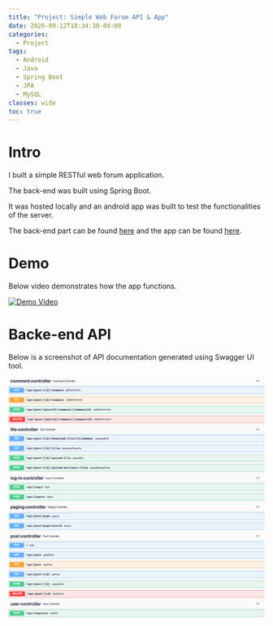 ```yaml
---
title: "Project: Simple Web Forum API & App"
date: 2020-09-12T18:34:30-04:00
categories:
  - Project
tags:
  - Android
  - Java
  - Spring Boot
  - JPA
  - MySQL
classes: wide
toc: true
---
```


# Intro

I built a simple RESTful web forum application. 

The back-end was built using Spring Boot. 

It was hosted locally and an android app was built to test the functionalities of the server. 

The back-end part can be found [here](link) and the app can be found [here](https://github.com/dankunlee/Web-Forum-Android-App).

# Demo

Below video demonstrates how the app functions. 

[![Demo Video](https://img.youtube.com/vi/jEJVNujh-NA/0.jpg)](https://youtu.be/jEJVNujh-NA)
  
# Backe-end API

Below is a screenshot of API documentation generated using Swagger UI tool. 

![image](/assets/images/tutorial1/simpleWebForumAPI.png)  
